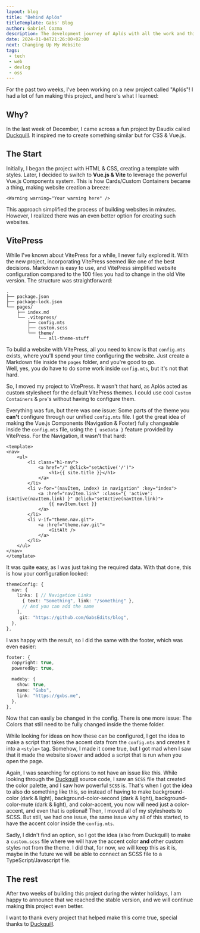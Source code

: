 ```yaml
---
layout: blog
title: "Behind Aplós"
titleTemplate: Gabs' Blog
author: Gabriel Cozma
description: The development journey of Aplós with all the work and thinking behind it.
date: 2024-01-04T21:26:00+02:00
next: Changing Up My Website
tags:
 - tech
 - web
 - devlog
 - oss
---
```


For the past two weeks, I've been working on a new project called "Aplós"! I had a lot of fun making this project, and here's what I learned:

## Why?

In the last week of December, I came across a fun project by Daudix called [Duckquill](https://daudix.codeberg.page/duckquill/). It inspired me to create something similar but for CSS & Vue.js.

## The Start

Initially, I began the project with HTML & CSS, creating a template with styles. Later, I decided to switch to **Vue.js & Vite** to leverage the powerful Vue.js Components system. This is how Cards/Custom Containers became a thing, making website creation a breeze:

```vue
<Warning warning="Your warning here" />
```

This approach simplified the process of building websites in minutes. However, I realized there was an even better option for creating such websites.

## VitePress

While I've known about VitePress for a while, I never fully explored it. With the new project, incorporating VitePress seemed like one of the best decisions. Markdown is easy to use, and VitePress simplified website configuration compared to the 100 files you had to change in the old Vite version. The structure was straightforward:

```
.
├── package.json
├── package-lock.json
└── pages/
    ├── index.md
    └── .vitepress/
        ├── config.mts
        ├── custom.scss
        └── theme/
            └── all-theme-stuff
```

To build a website with VitePress, all you need to know is that `config.mts` exists, where you'll spend your time configuring the website. Just create a Markdown file inside the `pages` folder, and you're good to go.\
Well, yes, you do have to do some work inside `config.mts`, but it's not that hard.

So, I moved my project to VitePress. It wasn't that hard, as Aplós acted as custom stylesheet for the default VitePress themes. I could use cool `Custom Containers` & `pre`'s without having to configure them.

Everything was fun, but there was one issue: Some parts of the theme you **can't** configure through our unified `config.mts` file.  I got the great idea of making the Vue.js Components (Navigation & Footer) fully changeable inside the `config.mts` file, using the `{ useData }` feature provided by VitePress. For the Navigation, it wasn't that hard:

```vue
<template>
<nav>
    <ul>
        <li class="h1-nav">
            <a href="/" @click="setActive('/')">
                <h1>{{ site.title }}</h1>
            </a>
        </li>
        <li v-for="(navItem, index) in navigation" :key="index">
            <a :href="navItem.link" :class="{ 'active': isActive(navItem.link) }" @click="setActive(navItem.link)">
                {{ navItem.text }}
            </a>
        </li>
        <li v-if="theme.nav.git">
            <a :href="theme.nav.git">
                <GitAlt />
            </a>
        </li>
    </ul>
</nav>
</template>
```

It was quite easy, as I was just taking the required data. With that done, this is how your configuration looked:

```ts
themeConfig: {
  nav: {
    links: [ // Navigation Links
      { text: "Something", link: "/something" },
      // And you can add the same
    ],
     git: "https://github.com/GabsEdits/blog", 
  },
},
```

I was happy with the result, so I did the same with the footer, which was even easier:

```ts
footer: {
  copyright: true,
  poweredBy: true,

  madeby: {
    show: true,
    name: "Gabs",
    link: "https://gxbs.me",
  },
},
```

Now that can easily be changed in the config. There is one more issue: The Colors that still need to be fully changed inside the theme folder.

While looking for ideas on how these can be configured, I got the idea to make a script that takes the accent data from the `config.mts` and creates it into a `<style>` tag. Somehow, I made it come true, but I got mad when I saw that it made the website slower and added a script that is run when you open the page.

Again, I was searching for options to not have an issue like this. While looking through the [Duckquill](https://daudix.codeberg.page/duckquill/) source code, I saw an `SCSS` file that created the color palette, and I saw how powerful `SCSS` is. That's when I got the idea to also do something like this, so instead of having to make background-color (dark & light), background-color-second (dark & light), background-color-mute (dark & light), and color-accent, you now will need just a color-accent, and even that is optional! Then, I moved all of my stylesheets to SCSS. But still, we had one issue, the same issue why all of this started, to have the accent color inside the `config.mts`.

Sadly, I didn't find an option, so I got the idea (also from Duckquill) to make a `custom.scss` file where we will have the accent color **and** other custom styles not from the theme. I did that, for now, we will keep this as it is, maybe in the future we will be able to connect an SCSS file to a TypeScript/Javascript file.

## The rest
After two weeks of building this project during the winter holidays, I am happy to announce that we reached the stable version, and we will continue making this project even better.

I want to thank every project that helped make this come true, special thanks to [Duckquill](https://daudix.codeberg.page/duckquill/).
